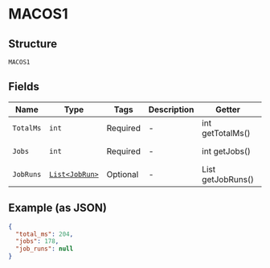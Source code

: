 
# MACOS1

## Structure

`MACOS1`

## Fields

| Name | Type | Tags | Description | Getter | Setter |
|  --- | --- | --- | --- | --- | --- |
| `TotalMs` | `int` | Required | - | int getTotalMs() | setTotalMs(int totalMs) |
| `Jobs` | `int` | Required | - | int getJobs() | setJobs(int jobs) |
| `JobRuns` | [`List<JobRun>`](../../doc/models/job-run.md) | Optional | - | List<JobRun> getJobRuns() | setJobRuns(List<JobRun> jobRuns) |

## Example (as JSON)

```json
{
  "total_ms": 204,
  "jobs": 178,
  "job_runs": null
}
```

